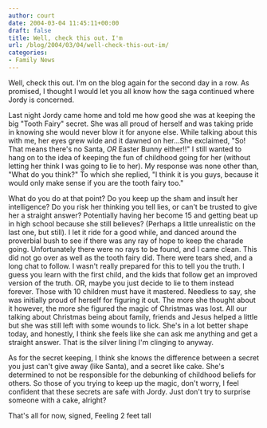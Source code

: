 ```yaml
---
author: court
date: 2004-03-04 11:45:11+00:00
draft: false
title: Well, check this out. I'm
url: /blog/2004/03/04/well-check-this-out-im/
categories:
- Family News
---
```


Well, check this out. I'm on the blog again for the second day in a row.  As promised, I thought I would let you all know how the saga continued where Jordy is concerned.

Last night Jordy came home and told me how good she was at keeping the big "Tooth Fairy" secret.  She was all proud of herself and was taking pride in knowing she would never blow it for anyone else.  While talking about this with me, her eyes grew wide and it dawned on her...She exclaimed, "So!  That means there's no Santa, _OR_ Easter Bunny either!!"  I still wanted to hang on to the idea of keeping the fun of childhood going for her (without letting her think I was going to lie to her).  My response was none other than, "What do you think?" To which she replied, "I think it is you guys, because it would only make sense if you are the tooth fairy too."

What do you do at that point?  Do you keep up the sham and insult her intelligence?  Do you risk her thinking you tell lies, or can't be trusted to give her a straight answer?  Potentially having her become 15 and getting beat up in high school because she still believes?  (Perhaps a little unrealistic on the last one, but still).  I let it ride for a good while, and danced around the proverbial bush to see if there was any ray of hope to keep the charade going.  Unfortunately there were no rays to be found, and I came clean.  This did not go over as well as the tooth fairy did.  There were tears shed, and a long chat to follow.  I wasn't really prepared for this to tell you the truth.  I guess you learn with the first child, and the kids that follow get an improved version of the truth.  OR, maybe you just decide to lie to them instead forever.  Those with 10 children must have it mastered.  Needless to say, she was initially proud of herself for figuring it out.  The more she thought about it however, the more she figured the magic of Christmas was lost.  All our talking about Christmas being about family, friends and Jesus helped a little but she was still left with some wounds to lick.  She's in a lot better shape today, and honestly, I think she feels like she can ask me anything and get a straight answer.  That is the silver lining I'm clinging to anyway.

As for the secret keeping, I think she knows the difference between a secret you just can't give away (like Santa), and a secret like cake.  She's determined to not be responsible for the debunking of childhood beliefs for others.  So those of you trying to keep up the magic, don't worry, I feel confident that these secrets are safe with Jordy.  Just don't try to surprise someone with a cake, alright?

That's all for now,
signed,
Feeling 2 feet tall
